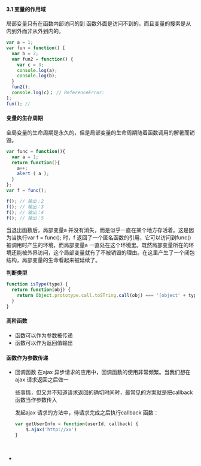 #### 3.1 变量的作用域

局部变量只有在函数内部访问的到 函数外面是访问不到的。而且变量的搜索是从内到外而非从外到内的。

```javascript
var a = 1;
var fun = function() [
  var b = 2;
  var fun2 = function() {
    var c = 3;
  	console.log(a);
    console.log(b);
  }
  fun2();
  console.log(c)； // ReferenceError:
];
fun(); // 
```



#### 变量的生存周期

全局变量的生命周期是永久的，但是局部变量的生命周期随着函数调用的解暑而销毁。

```javascript
var func = function(){
  var a = 1;
  return function(){
    a++;
    alert ( a );
  }
};
var f = func();

f(); // 输出：2
f(); // 输出：3
f(); // 输出：4
f(); // 输出：5  
```

 当退出函数后，局部变量a  并没有消失，而是似乎一直在某个地方存活着。这是因为当执行var f = func(); 时，f  返回了一个匿名函数的引用，它可以访问到func()被调用时产生的环境，而局部变量a  一直处在这个环境里。既然局部变量所在的环境还能被外界访问，这个局部变量就有了不被销毁的理由。在这里产生了一个闭包结构，局部变量的生命看起来被延续了。



**判断类型**

```javascript
function isType(type) {
  return function(obj) {
    return Object.prototype.call.toSTring.call(obj) === '[object' + type +']';
  }
}
```







#### 高阶函数

* 函数可以作为参数被传递
* 函数可以作为返回值输出



#### 函数作为参数传递

* 回调函数  在ajax  异步请求的应用中，回调函数的使用非常频繁。当我们想在ajax  请求返回之后做一

  些事情，但又并不知道请求返回的确切时间时，最常见的方案就是把callback  函数当作参数传入

  发起ajax  请求的方法中，待请求完成之后执行callback  函数：

  ```javascript
  var getUserInfo = function(userId, callback) {
      $.ajax('http://xx')
  } 
  ```

  ​

* ​































